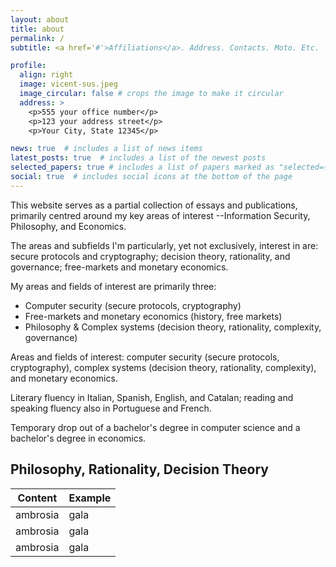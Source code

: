 ```yaml
---
layout: about
title: about
permalink: /
subtitle: <a href='#'>Affiliations</a>. Address. Contacts. Moto. Etc.

profile:
  align: right
  image: vicent-sus.jpeg
  image_circular: false # crops the image to make it circular
  address: >
    <p>555 your office number</p>
    <p>123 your address street</p>
    <p>Your City, State 12345</p>

news: true  # includes a list of news items
latest_posts: true  # includes a list of the newest posts
selected_papers: true # includes a list of papers marked as "selected={true}"
social: true  # includes social icons at the bottom of the page
---
```


This website serves as a partial collection of essays and publications, primarily centred around my key areas of interest --Information Security, Philosophy, and Economics.

The areas and subfields I'm particularly, yet not exclusively, interest in are: secure protocols and cryptography; decision theory, rationality, and governance; free-markets and monetary economics.

My areas and fields of interest are primarily three:
- Computer security (secure protocols, cryptography)
- Free-markets and monetary economics (history, free markets)
- Philosophy & Complex systems (decision theory, rationality, complexity, governance) 


Areas and fields of interest: computer security (secure protocols, cryptography), complex systems (decision theory, rationality, complexity), and monetary economics.

Literary fluency in Italian, Spanish, English, and Catalan; reading and speaking fluency also in Portuguese and French.

Temporary drop out of a bachelor's degree in computer science and a bachelor's degree in economics.

## Philosophy, Rationality, Decision Theory
| Content | Example |
| --- | ------ |
| ambrosia | gala |
| ambrosia | gala |
| ambrosia | gala |

